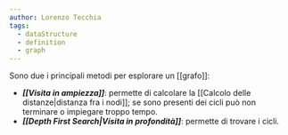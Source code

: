 ```yaml
---
author: Lorenzo Tecchia
tags:
  - dataStructure
  - definition
  - graph
---
```

Sono due i principali metodi per esplorare un [[grafo]]:
- ***[[Visita in ampiezza]]***: permette di calcolare la [[Calcolo delle distanze|distanza fra i nodi]]; se sono presenti dei cicli può non terminare o impiegare troppo tempo.    
- ***[[Depth First Search|Visita in profondità]]***: permette di trovare i cicli.